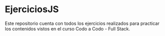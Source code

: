 # EjerciciosJS
Este repositorio cuenta con todos los ejercicios realizados para practicar los contenidos vistos en el curso Codo a Codo - Full Stack.
